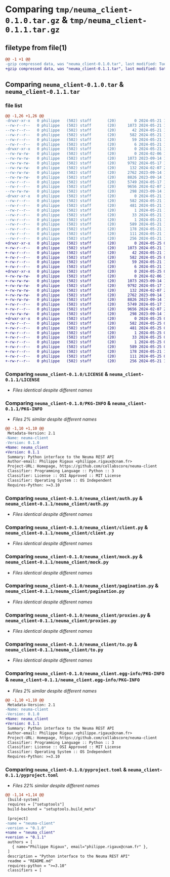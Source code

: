 # Comparing `tmp/neuma_client-0.1.0.tar.gz` & `tmp/neuma_client-0.1.1.tar.gz`

## filetype from file(1)

```diff
@@ -1 +1 @@
-gzip compressed data, was "neuma_client-0.1.0.tar", last modified: Tue May 21 13:49:43 2024, max compression
+gzip compressed data, was "neuma_client-0.1.1.tar", last modified: Sat May 25 08:52:45 2024, max compression
```

## Comparing `neuma_client-0.1.0.tar` & `neuma_client-0.1.1.tar`

### file list

```diff
@@ -1,26 +1,26 @@
-drwxr-xr-x   0 philippe   (502) staff       (20)        0 2024-05-21 13:49:43.250140 neuma_client-0.1.0/
--rw-r--r--   0 philippe   (502) staff       (20)     1073 2024-05-21 13:49:11.000000 neuma_client-0.1.0/LICENSE
--rw-r--r--   0 philippe   (502) staff       (20)       42 2024-05-21 13:23:49.000000 neuma_client-0.1.0/MANIFEST.in
--rw-r--r--   0 philippe   (502) staff       (20)      582 2024-05-21 13:49:43.249966 neuma_client-0.1.0/PKG-INFO
--rw-r--r--   0 philippe   (502) staff       (20)       59 2024-05-21 12:44:41.000000 neuma_client-0.1.0/README.md
--rw-r--r--   0 philippe   (502) staff       (20)        6 2024-05-21 13:26:14.000000 neuma_client-0.1.0/VERSION
-drwxr-xr-x   0 philippe   (502) staff       (20)        0 2024-05-21 13:49:43.246323 neuma_client-0.1.0/neuma_client/
--rw-rw-rw-   0 philippe   (502) staff       (20)        0 2024-02-06 13:05:22.000000 neuma_client-0.1.0/neuma_client/__init__.py
--rw-rw-rw-   0 philippe   (502) staff       (20)     1073 2023-09-14 10:44:09.000000 neuma_client-0.1.0/neuma_client/auth.py
--rw-rw-rw-   0 philippe   (502) staff       (20)     9792 2024-05-17 12:27:51.000000 neuma_client-0.1.0/neuma_client/client.py
--rw-rw-rw-   0 philippe   (502) staff       (20)      132 2024-02-07 20:58:35.000000 neuma_client-0.1.0/neuma_client/exceptions.py
--rw-rw-rw-   0 philippe   (502) staff       (20)     2762 2023-09-14 10:44:09.000000 neuma_client-0.1.0/neuma_client/mock.py
--rw-rw-rw-   0 philippe   (502) staff       (20)     8826 2023-09-14 10:44:09.000000 neuma_client-0.1.0/neuma_client/pagination.py
--rw-r--r--   0 philippe   (502) staff       (20)     5749 2024-05-17 12:39:15.000000 neuma_client-0.1.0/neuma_client/proxies.py
--rw-r--r--   0 philippe   (502) staff       (20)     9656 2024-02-07 20:49:56.000000 neuma_client-0.1.0/neuma_client/to.py
--rw-rw-rw-   0 philippe   (502) staff       (20)      298 2023-09-14 10:44:09.000000 neuma_client-0.1.0/neuma_client/transports.py
-drwxr-xr-x   0 philippe   (502) staff       (20)        0 2024-05-21 13:49:43.249365 neuma_client-0.1.0/neuma_client.egg-info/
--rw-r--r--   0 philippe   (502) staff       (20)      582 2024-05-21 13:49:43.000000 neuma_client-0.1.0/neuma_client.egg-info/PKG-INFO
--rw-r--r--   0 philippe   (502) staff       (20)      481 2024-05-21 13:49:43.000000 neuma_client-0.1.0/neuma_client.egg-info/SOURCES.txt
--rw-r--r--   0 philippe   (502) staff       (20)        1 2024-05-21 13:49:43.000000 neuma_client-0.1.0/neuma_client.egg-info/dependency_links.txt
--rw-r--r--   0 philippe   (502) staff       (20)       33 2024-05-21 13:49:43.000000 neuma_client-0.1.0/neuma_client.egg-info/requires.txt
--rw-r--r--   0 philippe   (502) staff       (20)        1 2024-05-21 13:49:43.000000 neuma_client-0.1.0/neuma_client.egg-info/top_level.txt
--rw-r--r--   0 philippe   (502) staff       (20)      589 2024-05-21 13:40:50.000000 neuma_client-0.1.0/pyproject.toml
--rw-r--r--   0 philippe   (502) staff       (20)      178 2024-05-21 13:01:25.000000 neuma_client-0.1.0/requirements.txt
--rw-r--r--   0 philippe   (502) staff       (20)      111 2024-05-21 13:49:43.250776 neuma_client-0.1.0/setup.cfg
--rw-r--r--   0 philippe   (502) staff       (20)      256 2024-05-21 13:40:10.000000 neuma_client-0.1.0/setup.py
+drwxr-xr-x   0 philippe   (502) staff       (20)        0 2024-05-25 08:52:45.536009 neuma_client-0.1.1/
+-rw-r--r--   0 philippe   (502) staff       (20)     1073 2024-05-21 13:49:11.000000 neuma_client-0.1.1/LICENSE
+-rw-r--r--   0 philippe   (502) staff       (20)       42 2024-05-21 13:23:49.000000 neuma_client-0.1.1/MANIFEST.in
+-rw-r--r--   0 philippe   (502) staff       (20)      582 2024-05-25 08:52:45.535652 neuma_client-0.1.1/PKG-INFO
+-rw-r--r--   0 philippe   (502) staff       (20)       59 2024-05-21 12:44:41.000000 neuma_client-0.1.1/README.md
+-rw-r--r--   0 philippe   (502) staff       (20)        6 2024-05-21 13:26:14.000000 neuma_client-0.1.1/VERSION
+drwxr-xr-x   0 philippe   (502) staff       (20)        0 2024-05-25 08:52:45.529741 neuma_client-0.1.1/neuma_client/
+-rw-rw-rw-   0 philippe   (502) staff       (20)        0 2024-02-06 13:05:22.000000 neuma_client-0.1.1/neuma_client/__init__.py
+-rw-rw-rw-   0 philippe   (502) staff       (20)     1073 2023-09-14 10:44:09.000000 neuma_client-0.1.1/neuma_client/auth.py
+-rw-rw-rw-   0 philippe   (502) staff       (20)     9792 2024-05-17 12:27:51.000000 neuma_client-0.1.1/neuma_client/client.py
+-rw-rw-rw-   0 philippe   (502) staff       (20)      132 2024-02-07 20:58:35.000000 neuma_client-0.1.1/neuma_client/exceptions.py
+-rw-rw-rw-   0 philippe   (502) staff       (20)     2762 2023-09-14 10:44:09.000000 neuma_client-0.1.1/neuma_client/mock.py
+-rw-rw-rw-   0 philippe   (502) staff       (20)     8826 2023-09-14 10:44:09.000000 neuma_client-0.1.1/neuma_client/pagination.py
+-rw-r--r--   0 philippe   (502) staff       (20)     5749 2024-05-17 12:39:15.000000 neuma_client-0.1.1/neuma_client/proxies.py
+-rw-r--r--   0 philippe   (502) staff       (20)     9656 2024-02-07 20:49:56.000000 neuma_client-0.1.1/neuma_client/to.py
+-rw-rw-rw-   0 philippe   (502) staff       (20)      298 2023-09-14 10:44:09.000000 neuma_client-0.1.1/neuma_client/transports.py
+drwxr-xr-x   0 philippe   (502) staff       (20)        0 2024-05-25 08:52:45.534627 neuma_client-0.1.1/neuma_client.egg-info/
+-rw-r--r--   0 philippe   (502) staff       (20)      582 2024-05-25 08:52:45.000000 neuma_client-0.1.1/neuma_client.egg-info/PKG-INFO
+-rw-r--r--   0 philippe   (502) staff       (20)      481 2024-05-25 08:52:45.000000 neuma_client-0.1.1/neuma_client.egg-info/SOURCES.txt
+-rw-r--r--   0 philippe   (502) staff       (20)        1 2024-05-25 08:52:45.000000 neuma_client-0.1.1/neuma_client.egg-info/dependency_links.txt
+-rw-r--r--   0 philippe   (502) staff       (20)       33 2024-05-25 08:52:45.000000 neuma_client-0.1.1/neuma_client.egg-info/requires.txt
+-rw-r--r--   0 philippe   (502) staff       (20)        1 2024-05-25 08:52:45.000000 neuma_client-0.1.1/neuma_client.egg-info/top_level.txt
+-rw-r--r--   0 philippe   (502) staff       (20)      589 2024-05-25 08:52:33.000000 neuma_client-0.1.1/pyproject.toml
+-rw-r--r--   0 philippe   (502) staff       (20)      178 2024-05-21 13:01:25.000000 neuma_client-0.1.1/requirements.txt
+-rw-r--r--   0 philippe   (502) staff       (20)      111 2024-05-25 08:52:45.537025 neuma_client-0.1.1/setup.cfg
+-rw-r--r--   0 philippe   (502) staff       (20)      256 2024-05-21 13:40:10.000000 neuma_client-0.1.1/setup.py
```

### Comparing `neuma_client-0.1.0/LICENSE` & `neuma_client-0.1.1/LICENSE`

 * *Files identical despite different names*

### Comparing `neuma_client-0.1.0/PKG-INFO` & `neuma_client-0.1.1/PKG-INFO`

 * *Files 2% similar despite different names*

```diff
@@ -1,10 +1,10 @@
 Metadata-Version: 2.1
-Name: neuma-client
-Version: 0.1.0
+Name: neuma_client
+Version: 0.1.1
 Summary: Python interface to the Neuma REST API
 Author-email: Philippe Rigaux <philippe.rigaux@cnam.fr>
 Project-URL: Homepage, https://github.com/collabscore/neuma-client
 Classifier: Programming Language :: Python :: 3
 Classifier: License :: OSI Approved :: MIT License
 Classifier: Operating System :: OS Independent
 Requires-Python: >=3.10
```

### Comparing `neuma_client-0.1.0/neuma_client/auth.py` & `neuma_client-0.1.1/neuma_client/auth.py`

 * *Files identical despite different names*

### Comparing `neuma_client-0.1.0/neuma_client/client.py` & `neuma_client-0.1.1/neuma_client/client.py`

 * *Files identical despite different names*

### Comparing `neuma_client-0.1.0/neuma_client/mock.py` & `neuma_client-0.1.1/neuma_client/mock.py`

 * *Files identical despite different names*

### Comparing `neuma_client-0.1.0/neuma_client/pagination.py` & `neuma_client-0.1.1/neuma_client/pagination.py`

 * *Files identical despite different names*

### Comparing `neuma_client-0.1.0/neuma_client/proxies.py` & `neuma_client-0.1.1/neuma_client/proxies.py`

 * *Files identical despite different names*

### Comparing `neuma_client-0.1.0/neuma_client/to.py` & `neuma_client-0.1.1/neuma_client/to.py`

 * *Files identical despite different names*

### Comparing `neuma_client-0.1.0/neuma_client.egg-info/PKG-INFO` & `neuma_client-0.1.1/neuma_client.egg-info/PKG-INFO`

 * *Files 2% similar despite different names*

```diff
@@ -1,10 +1,10 @@
 Metadata-Version: 2.1
-Name: neuma-client
-Version: 0.1.0
+Name: neuma_client
+Version: 0.1.1
 Summary: Python interface to the Neuma REST API
 Author-email: Philippe Rigaux <philippe.rigaux@cnam.fr>
 Project-URL: Homepage, https://github.com/collabscore/neuma-client
 Classifier: Programming Language :: Python :: 3
 Classifier: License :: OSI Approved :: MIT License
 Classifier: Operating System :: OS Independent
 Requires-Python: >=3.10
```

### Comparing `neuma_client-0.1.0/pyproject.toml` & `neuma_client-0.1.1/pyproject.toml`

 * *Files 22% similar despite different names*

```diff
@@ -1,14 +1,14 @@
 [build-system]
 requires = ["setuptools"]
 build-backend = "setuptools.build_meta"
 
 [project]
-name = "neuma-client"
-version = "0.1.0"
+name = "neuma_client"
+version = "0.1.1"
 authors = [
   { name="Philippe Rigaux", email="philippe.rigaux@cnam.fr" },
 ]
 description = "Python interface to the Neuma REST API"
 readme = "README.md"
 requires-python = ">=3.10"
 classifiers = [
```

